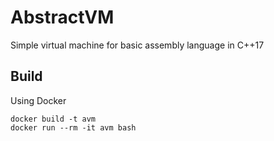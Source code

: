 # AbstractVM

Simple virtual machine for basic assembly language in C++17

## Build
Using Docker
```
docker build -t avm
docker run --rm -it avm bash
```